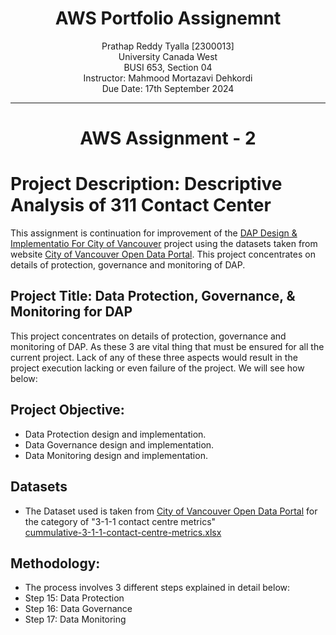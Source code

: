 <h1 align="center">AWS Portfolio Assignemnt</h1>
<p align="center">
Prathap Reddy Tyalla [2300013] <br>
University Canada West<br>
BUSI 653, Section 04<br>
Instructor: Mahmood Mortazavi Dehkordi<br>
Due Date: 17th September 2024<br>
</p>

___
#
<h1 align="center">AWS Assignment - 2 </h1>

# Project Description: Descriptive Analysis of 311 Contact Center
This assignment is continuation for improvement of the [DAP Design & Implementatio For City of Vancouver](https://prathap-reddy-tyalla.github.io/Project-part-1/) project using the datasets taken from  website [City of Vancouver Open Data Portal](https://opendata.vancouver.ca/explore/dataset/3-1-1-contact-centre-metrics/information/). This project concentrates on details of protection, governance and monitoring of DAP.

## Project Title: Data Protection, Governance, & Monitoring for DAP
This project concentrates on details of protection, governance and monitoring of DAP. As these 3 are vital thing that must be ensured for all the current project. Lack of any of these three aspects would result in the project execution lacking or even failure of the project. We will see how below:
## Project Objective:
* Data Protection design and implementation.
* Data Governance design and implementation.
* Data Monitoring design and implementation.
## Datasets
* The Dataset used is taken from [City of Vancouver Open Data Portal](https://opendata.vancouver.ca/explore/dataset/3-1-1-contact-centre-metrics/information/) for the category of "3-1-1 contact centre metrics"<br>
[cummulative-3-1-1-contact-centre-metrics.xlsx](https://github.com/user-attachments/files/17020770/cummulative-3-1-1-contact-centre-metrics.xlsx)
## Methodology:
* The process involves 3 different steps explained in detail below:
* Step 15: Data Protection
* Step 16: Data Governance
* Step 17: Data Monitoring
